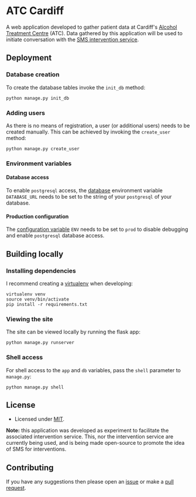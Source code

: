# ATC Cardiff

A web application developed to gather patient data at Cardiff's [Alcohol Treatment Centre](http://www.walesprobationtrust.gov.uk/alcohol-treatment-centre-2/) (ATC). Data gathered by this application will be used to initiate conversation with the [SMS intervention service](https://github.com/jawrainey/sris).

## Deployment

### Database creation

To create the database tables invoke the `init_db` method:

    python manage.py init_db

### Adding users

As there is no means of registration, a user (or additional users) needs to be created manually. This can be achieved by invoking the `create_user` method:

    python manage.py create_user

### Environment variables

#### Database access

To enable `postgresql` access, the [database](https://github.com/jawrainey/atc/blob/master/settings.py#L23) environment variable `DATABASE_URL` needs to be set to the string of your `postgresql` of your database.

#### Production configuration

The [configuration variable](https://github.com/jawrainey/atc/blob/master/manage.py#L6) `ENV` needs to be set to `prod` to disable debugging and enable `postgresql` database access.

## Building locally

### Installing dependencies

I recommend creating a [virtualenv](http://docs.python-guide.org/en/latest/dev/virtualenvs/) when developing:

    virtualenv venv
    source venv/bin/activate
    pip install -r requirements.txt

### Viewing the site

The site can be viewed locally by running the flask app:

    python manage.py runserver

### Shell access

For shell access to the `app` and `db` variables, pass the `shell` parameter to `manage.py`:

    python manage.py shell

## License

- Licensed under [MIT](https://github.com/jawrainey/atc/blob/master/LICENSE.txt).

**Note:** this application was developed as experiment to facilitate the associated intervention service. This, nor the intervention service are currently being used, and is being made open-source to promote the idea of SMS for interventions.

## Contributing

If you have any suggestions then please open an [issue](https://github.com/jawrainey/atc/issues) or make a [pull request](https://github.com/jawrainey/atc/pulls).
